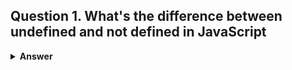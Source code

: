 ## Question 1. What's the difference between undefined and not defined in JavaScript
<details><summary><b>Answer</b></summary>
* undefined 
